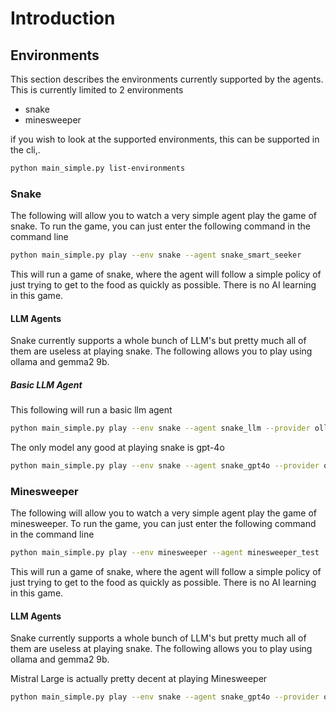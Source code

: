 # Introduction

## Environments
This section describes the environments currently supported by the agents.
This is currently limited to 2 environments

- snake
- minesweeper

if you wish to look at the supported environments, this can be supported in the cli,.

```bash
python main_simple.py list-environments
```
### Snake
The following will allow you to watch a very simple agent play the game of snake.
To run the game, you can just enter the following command in the command line

```bash
python main_simple.py play --env snake --agent snake_smart_seeker
```

This will run a game of snake, where the agent will follow a simple policy of just trying to get to the food as quickly as possible.  There is no AI learning in this game.

#### LLM Agents
Snake currently supports a whole bunch of LLM's but pretty much all of them are useless at playing snake.  The following allows you to play using ollama and gemma2 9b.

##### Basic LLM Agent
This following will run a basic llm agent 

```bash
python main_simple.py play --env snake --agent snake_llm --provider ollama --model gemma2:9b
```

The only model any good at playing snake is gpt-4o

```bash
python main_simple.py play --env snake --agent snake_gpt4o --provider openai --model gpt-4o
```

### Minesweeper
The following will allow you to watch a very simple agent play the game of minesweeper.
To run the game, you can just enter the following command in the command line

```bash
python main_simple.py play --env minesweeper --agent minesweeper_test
```

This will run a game of snake, where the agent will follow a simple policy of just trying to get to the food as quickly as possible.  There is no AI learning in this game.

#### LLM Agents
Snake currently supports a whole bunch of LLM's but pretty much all of them are useless at playing snake.  The following allows you to play using ollama and gemma2 9b.

Mistral Large is actually pretty decent at playing Minesweeper

```bash
python main_simple.py play --env snake --agent snake_gpt4o --provider ollama --model mistral-large
```